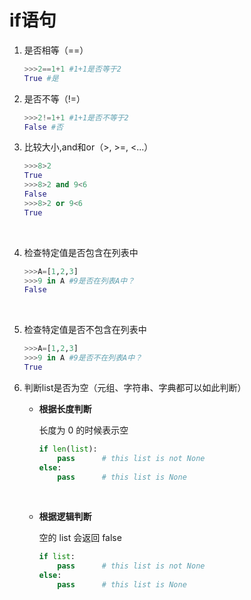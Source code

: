 # if语句

1. 是否相等（==）

   ```python
   >>>2==1+1 #1+1是否等于2
   True #是
   ```

2. 是否不等（!=）

   ```python
   >>>2!=1+1 #1+1是否不等于2
   False #否
   ```

3. 比较大小,and和or（>,  >=,  <...）

   ```python
   >>>8>2
   True
   >>>8>2 and 9<6
   False
   >>>8>2 or 9<6
   True
   ```

   ​

4. 检查特定值是否包含在列表中 

   ```python
   >>>A=[1,2,3]
   >>>9 in A #9是否在列表A中？
   False

   ```

   ​

5. 检查特定值是否不包含在列表中 

   ```python
   >>>A=[1,2,3]
   >>>9 in A #9是否不在列表A中？
   True
   ```

6. 判断list是否为空（元组、字符串、字典都可以如此判断）

   - **根据长度判断**

     长度为 0 的时候表示空

     ```python
     if len(list):
         pass      # this list is not None
     else:
         pass      # this list is None
     ```

     ​

   - **根据逻辑判断**

     空的 list 会返回 false

     ```python
     if list:
         pass      # this list is not None
     else:
         pass      # this list is None
     ```

     ​